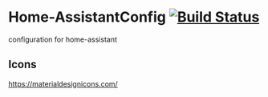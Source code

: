 # Home-AssistantConfig [![Build Status](https://travis-ci.org/jtomaszk/Home-AssistantConfig.svg?branch=master)](https://travis-ci.org/jtomaszk/Home-AssistantConfig)
configuration for home-assistant 

## Icons
https://materialdesignicons.com/
